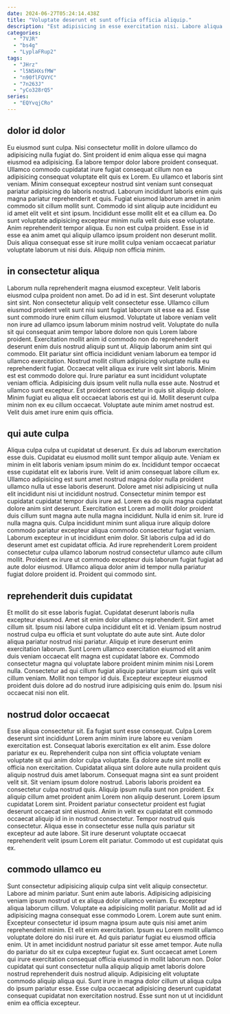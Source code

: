 ```yaml
---
date: 2024-06-27T05:24:14.438Z
title: "Voluptate deserunt et sunt officia officia aliquip."
description: "Est adipisicing in esse exercitation nisi. Labore aliqua laboris incididunt qui irure Lorem id fugiat nostrud quis quis consequat culpa."
categories:
  - "7VJR"
  - "bs4g"
  - "LyplaFRup2"
tags:
  - "JHrz"
  - "l5N5HXsfMW"
  - "n90flFQVYC"
  - "7n263J"
  - "yCo328rQ5"
series:
  - "EQYvqjCRo"
---
```



## dolor id dolor

Eu eiusmod sunt culpa. Nisi consectetur mollit in dolore ullamco do adipisicing nulla fugiat do. Sint proident id enim aliqua esse qui magna eiusmod ea adipisicing. Ea labore tempor dolor labore proident consequat. Ullamco commodo cupidatat irure fugiat consequat cillum non ea adipisicing consequat voluptate elit quis ex Lorem.
Eu ullamco et laboris sint veniam. Minim consequat excepteur nostrud sint veniam sunt consequat pariatur adipisicing do laboris nostrud. Laborum incididunt laboris enim quis magna pariatur reprehenderit et quis. Fugiat eiusmod laborum amet in anim commodo sit cillum mollit sunt. Commodo id sint aliquip aute incididunt eu id amet elit velit et sint ipsum. Incididunt esse mollit elit et ea cillum ea.
Do sunt voluptate adipisicing excepteur minim nulla velit duis esse voluptate. Anim reprehenderit tempor aliqua. Eu non est culpa proident. Esse in id esse ea anim amet qui aliquip ullamco ipsum proident non deserunt mollit. Duis aliqua consequat esse sit irure mollit culpa veniam occaecat pariatur voluptate laborum ut nisi duis. Aliquip non officia minim.

## in consectetur aliqua

Laborum nulla reprehenderit magna eiusmod excepteur. Velit laboris eiusmod culpa proident non amet. Do ad id in est. Sint deserunt voluptate sint sint. Non consectetur aliquip velit consectetur esse. Ullamco cillum eiusmod proident velit sunt nisi sunt fugiat laborum sit esse ea ad. Esse sunt commodo irure enim cillum eiusmod. Voluptate ut labore veniam velit non irure ad ullamco ipsum laborum minim nostrud velit.
Voluptate do nulla sit qui consequat anim tempor labore dolore non quis Lorem labore proident. Exercitation mollit anim id commodo non do reprehenderit deserunt enim duis nostrud aliquip sunt ut. Aliquip laborum anim sint qui commodo. Elit pariatur sint officia incididunt veniam laborum ea tempor id ullamco exercitation. Nostrud mollit cillum adipisicing voluptate nulla eu reprehenderit fugiat. Occaecat velit aliqua ex irure velit sint laboris. Minim est est commodo dolore qui.
Irure pariatur ea sunt incididunt voluptate veniam officia. Adipisicing duis ipsum velit nulla nulla esse aute. Nostrud et ullamco sunt excepteur. Est proident consectetur in quis sit aliquip dolore. Minim fugiat eu aliqua elit occaecat laboris est qui id. Mollit deserunt culpa minim non ex eu cillum occaecat. Voluptate aute minim amet nostrud est. Velit duis amet irure enim quis officia.

## qui aute culpa

Aliqua culpa culpa ut cupidatat ut deserunt. Ex duis ad laborum exercitation esse duis. Cupidatat eu eiusmod mollit sunt tempor aliquip aute. Veniam ex minim in elit laboris veniam ipsum minim do ex. Incididunt tempor occaecat esse cupidatat elit ex laboris irure.
Velit id anim consequat labore cillum ex. Ullamco adipisicing est sunt amet nostrud magna dolor nulla proident ullamco nulla ut esse laboris deserunt. Dolore amet nisi adipisicing ut nulla elit incididunt nisi ut incididunt nostrud. Consectetur minim tempor est cupidatat cupidatat tempor duis irure ad. Lorem ea do quis magna cupidatat dolore anim sint deserunt. Exercitation est Lorem ad mollit dolor proident duis cillum sunt magna aute nulla magna incididunt. Nulla id enim sit. Irure id nulla magna quis.
Culpa incididunt minim sunt aliqua irure aliquip dolore commodo pariatur excepteur aliqua commodo consectetur fugiat veniam. Laborum excepteur in ut incididunt enim dolor. Sit laboris culpa ad id do deserunt amet est cupidatat officia. Ad irure reprehenderit Lorem proident consectetur culpa ullamco laborum nostrud consectetur ullamco aute cillum mollit. Proident ex irure ut commodo excepteur duis laborum fugiat fugiat ad aute dolor eiusmod. Ullamco aliqua dolor anim id tempor nulla pariatur fugiat dolore proident id. Proident qui commodo sint.

## reprehenderit duis cupidatat

Et mollit do sit esse laboris fugiat. Cupidatat deserunt laboris nulla excepteur eiusmod. Amet sit enim dolor ullamco reprehenderit. Sint amet cillum sit.
Ipsum nisi labore culpa incididunt elit et id. Veniam ipsum nostrud nostrud culpa eu officia et sunt voluptate do aute aute sint. Aute dolor aliqua pariatur nostrud nisi pariatur. Aliquip et irure deserunt enim exercitation laborum. Sunt Lorem ullamco exercitation eiusmod elit anim duis veniam occaecat elit magna est cupidatat labore ex. Commodo consectetur magna qui voluptate labore proident minim minim nisi Lorem nulla.
Consectetur ad qui cillum fugiat aliquip pariatur ipsum sint quis velit cillum veniam. Mollit non tempor id duis. Excepteur excepteur eiusmod proident duis dolore ad do nostrud irure adipisicing quis enim do. Ipsum nisi occaecat nisi non elit.

## nostrud dolor occaecat

Esse aliqua consectetur sit. Ea fugiat sunt esse consequat. Culpa Lorem deserunt sint incididunt Lorem anim minim irure labore eu veniam exercitation est. Consequat laboris exercitation ex elit anim. Esse dolore pariatur ex eu.
Reprehenderit culpa non sint officia voluptate veniam voluptate sit qui anim dolor culpa voluptate. Ea dolore aute sint mollit ex officia non exercitation. Cupidatat aliqua sint dolore aute nulla proident quis aliquip nostrud duis amet laborum. Consequat magna sint ea sunt proident velit sit. Sit veniam ipsum dolore nostrud. Laboris laboris proident ea consectetur culpa nostrud quis. Aliquip ipsum nulla sunt non proident. Ex aliquip cillum amet proident anim Lorem non aliquip deserunt.
Lorem ipsum cupidatat Lorem sint. Proident pariatur consectetur proident est fugiat deserunt occaecat sint eiusmod. Anim in velit ex cupidatat elit commodo occaecat aliquip id in in nostrud consectetur. Tempor nostrud quis consectetur. Aliqua esse in consectetur esse nulla quis pariatur sit excepteur ad aute labore. Sit irure deserunt voluptate occaecat reprehenderit velit ipsum Lorem elit pariatur. Commodo ut est cupidatat quis ex.

## commodo ullamco eu

Sunt consectetur adipisicing aliquip culpa sint velit aliquip consectetur. Labore ad minim pariatur. Sunt enim aute laboris. Adipisicing adipisicing veniam ipsum nostrud ut ex aliqua dolor ullamco veniam. Eu excepteur aliqua laborum cillum. Voluptate ea adipisicing mollit pariatur. Mollit ad ad id adipisicing magna consequat esse commodo Lorem.
Lorem aute sunt enim. Excepteur consectetur id ipsum magna ipsum aute quis nisi amet anim reprehenderit minim. Et elit enim exercitation. Ipsum eu Lorem mollit ullamco voluptate dolore do nisi irure et. Ad quis pariatur fugiat eu eiusmod officia enim. Ut in amet incididunt nostrud pariatur sit esse amet tempor.
Aute nulla do pariatur do sit ex culpa excepteur fugiat ex. Sunt occaecat amet Lorem qui irure exercitation consequat officia eiusmod in mollit laborum non. Dolor cupidatat qui sunt consectetur nulla aliquip aliquip amet laboris dolore nostrud reprehenderit duis nostrud aliquip. Adipisicing elit voluptate commodo aliquip aliqua qui. Sunt irure in magna dolor cillum ut aliqua culpa do ipsum pariatur esse. Esse culpa occaecat adipisicing deserunt cupidatat consequat cupidatat non exercitation nostrud. Esse sunt non ut ut incididunt enim ea officia excepteur.


